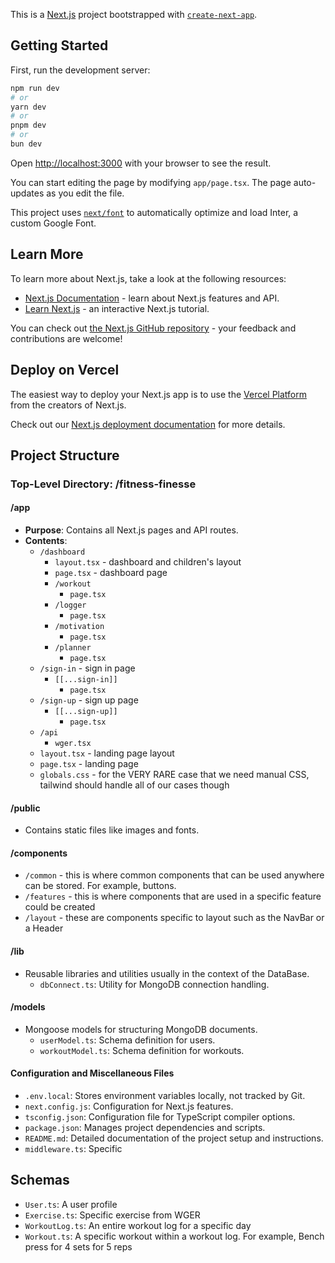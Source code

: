 This is a [Next.js](https://nextjs.org/) project bootstrapped with [`create-next-app`](https://github.com/vercel/next.js/tree/canary/packages/create-next-app).

## Getting Started

First, run the development server:

```bash
npm run dev
# or
yarn dev
# or
pnpm dev
# or
bun dev
```

Open [http://localhost:3000](http://localhost:3000) with your browser to see the result.

You can start editing the page by modifying `app/page.tsx`. The page auto-updates as you edit the file.

This project uses [`next/font`](https://nextjs.org/docs/basic-features/font-optimization) to automatically optimize and load Inter, a custom Google Font.

## Learn More

To learn more about Next.js, take a look at the following resources:

- [Next.js Documentation](https://nextjs.org/docs) - learn about Next.js features and API.
- [Learn Next.js](https://nextjs.org/learn) - an interactive Next.js tutorial.

You can check out [the Next.js GitHub repository](https://github.com/vercel/next.js/) - your feedback and contributions are welcome!

## Deploy on Vercel

The easiest way to deploy your Next.js app is to use the [Vercel Platform](https://vercel.com/new?utm_medium=default-template&filter=next.js&utm_source=create-next-app&utm_campaign=create-next-app-readme) from the creators of Next.js.

Check out our [Next.js deployment documentation](https://nextjs.org/docs/deployment) for more details.

## Project Structure

### Top-Level Directory: /fitness-finesse

#### /app

- **Purpose**: Contains all Next.js pages and API routes.
- **Contents**:
  - `/dashboard`
    - `layout.tsx` - dashboard and children's layout
    - `page.tsx` - dashboard page
    - `/workout`
      - `page.tsx`
    - `/logger`
      - `page.tsx`
    - `/motivation`
      - `page.tsx`
    - `/planner`
      - `page.tsx`
  - `/sign-in` - sign in page
    - `[[...sign-in]]`
      - `page.tsx`
  - `/sign-up` - sign up page
    - `[[...sign-up]]`
      - `page.tsx`
  - `/api`
    - `wger.tsx`
  - `layout.tsx` - landing page layout
  - `page.tsx` - landing page
  - `globals.css` - for the VERY RARE case that we need manual CSS, tailwind should handle all of our cases though

#### /public

- Contains static files like images and fonts.

#### /components

- `/common` - this is where common components that can be used anywhere can be stored. For example, buttons.
- `/features` - this is where components that are used in a specific feature could be created
- `/layout` - these are components specific to layout such as the NavBar or a Header

#### /lib

- Reusable libraries and utilities usually in the context of the DataBase.
  - `dbConnect.ts`: Utility for MongoDB connection handling.

#### /models

- Mongoose models for structuring MongoDB documents.
  - `userModel.ts`: Schema definition for users.
  - `workoutModel.ts`: Schema definition for workouts.

#### Configuration and Miscellaneous Files

- `.env.local`: Stores environment variables locally, not tracked by Git.
- `next.config.js`: Configuration for Next.js features.
- `tsconfig.json`: Configuration file for TypeScript compiler options.
- `package.json`: Manages project dependencies and scripts.
- `README.md`: Detailed documentation of the project setup and instructions.
- `middleware.ts`: Specific

## Schemas

- `User.ts`: A user profile
- `Exercise.ts`: Specific exercise from WGER
- `WorkoutLog.ts`: An entire workout log for a specific day
- `Workout.ts`: A specific workout within a workout log. For example, Bench press for 4 sets for 5 reps
